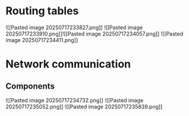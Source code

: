 # Routing tables
![[Pasted image 20250717233827.png]]
![[Pasted image 20250717233910.png]]![[Pasted image 20250717234057.png]]
![[Pasted image 20250717234411.png]]
# Network communication
## Components
![[Pasted image 20250717234732.png]]
![[Pasted image 20250717235052.png]]
![[Pasted image 20250717235839.png]]